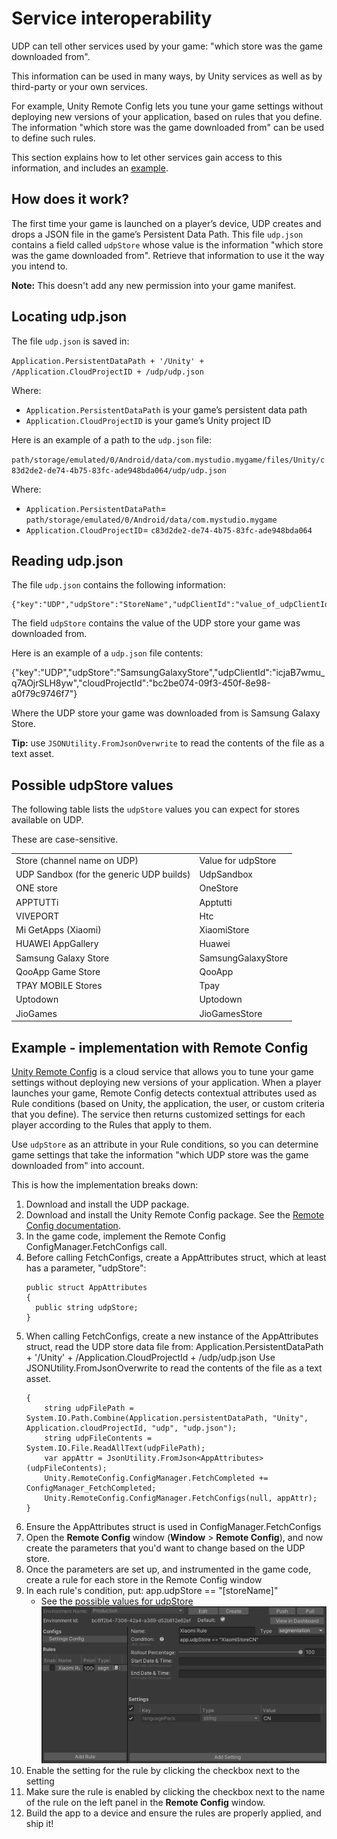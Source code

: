 # Service interoperability

UDP can tell other services used by your game: "which store was the game downloaded from".

This information can be used in many ways, by Unity services as well as by third-party or your own services.

For example, Unity Remote Config lets you tune your game settings without deploying new versions of your application, based on rules that you define. The information "which store was the game downloaded from" can be used to define such rules. 

This section explains how to let other services gain access to this information, and includes an [example](#example).

## How does it work?

The first time your game is launched on a player’s device, UDP creates and drops a JSON file in the game’s Persistent Data Path. This file `udp.json` contains a field called `udpStore` whose value is the information "which store was the game downloaded from". Retrieve that information to use it the way you intend to.

**Note:** This doesn't add any new permission into your game manifest.

## Locating udp.json

The file `udp.json` is saved in: 

`Application.PersistentDataPath + '/Unity' + /Application.CloudProjectID + /udp/udp.json`

Where:

* `Application.PersistentDataPath` is your game’s persistent data path
* `Application.CloudProjectID` is your game’s Unity project ID

Here is an example of a path to the `udp.json` file:

`path/storage/emulated/0/Android/data/com.mystudio.mygame/files/Unity/c83d2de2-de74-4b75-83fc-ade948bda064/udp/udp.json`

Where:

* `Application.PersistentDataPath`= `path/storage/emulated/0/Android/data/com.mystudio.mygame`
* `Application.CloudProjectID`= `c83d2de2-de74-4b75-83fc-ade948bda064`

## Reading udp.json

The file `udp.json` contains the following information:

```
{"key":"UDP","udpStore":"StoreName","udpClientId":"value_of_udpClientId","CloudProjectId":"value_of_CloudProjectId"}
```

The field `udpStore` contains the value of the UDP store your game was downloaded from.

Here is an example of a `udp.json` file contents:

{"key":"UDP","udpStore":"SamsungGalaxyStore","udpClientId":"icjaB7wmu_q7AOjrSLH8yw","cloudProjectId":"bc2be074-09f3-450f-8e98-a0f79c9746f7"}

Where the UDP store your game was downloaded from is Samsung Galaxy Store.

**Tip:** use `JSONUtility.FromJsonOverwrite` to read the contents of the file as a text asset.

<a name="udp-values"></a>
## Possible udpStore values

The following table lists the `udpStore` values you can expect for stores available on UDP.

These are case-sensitive.

<table>
  <tr>
    <td>Store (channel name on UDP)</td>
    <td>Value for udpStore</td>
  </tr>
  <tr>
    <td>UDP Sandbox (for the generic UDP builds)</td>
    <td>UdpSandbox</td>
  </tr>
  <tr>
    <td>ONE store</td>
    <td>OneStore</td>
  </tr>
  <tr>
    <td>APPTUTTi</td>
    <td>Apptutti</td>
  </tr>
  <tr>
    <td>VIVEPORT</td>
    <td>Htc</td>
  </tr>
  <tr>
    <td>Mi GetApps (Xiaomi)</td>
    <td>XiaomiStore</td>
  </tr>
  <tr>
    <td>HUAWEI AppGallery</td>
    <td>Huawei</td>
  </tr>
  <tr>
    <td>Samsung Galaxy Store</td>
    <td>SamsungGalaxyStore</td>
  </tr>
  <tr>
    <td>QooApp Game Store</td>
    <td>QooApp</td>
  </tr>
  <tr>
    <td>TPAY MOBILE Stores</td>
    <td>Tpay</td>
  </tr>
  <tr>
    <td>Uptodown</td>
    <td>Uptodown</td>
  </tr>
  <tr>
    <td>JioGames</td>
    <td>JioGamesStore</td>
  </tr>
</table>

<a name="example"></a>
## Example - implementation with Remote Config

[Unity Remote Config](https://unity.com/remote-config) is a cloud service that allows you to tune your game settings without deploying new versions of your application. When a player launches your game, Remote Config detects contextual attributes used as Rule conditions (based on Unity, the application, the user, or custom criteria that you define). The service then returns customized settings for each player according to the Rules that apply to them.

Use `udpStore` as an attribute in your Rule conditions, so you can determine game settings that take the information "which UDP store was the game downloaded from" into account.

This is how the implementation breaks down:

1. Download and install the UDP package.
2. Download and install the Unity Remote Config package. See the [Remote Config documentation](https://docs.unity3d.com/Packages/com.unity.remote-config@latest/index.html).
3. In the game code, implement the Remote Config ConfigManager.FetchConfigs call. 
4. Before calling FetchConfigs, create a AppAttributes struct, which at least has a parameter, "udpStore":<br/>
    ```
    public struct AppAttributes
    {
      public string udpStore;
    }
    ```
5. When calling FetchConfigs, create a new instance of the AppAttributes struct, read the UDP store data file from:
Application.PersistentDataPath + '/Unity' + /Application.CloudProjectId + /udp/udp.json 
Use JSONUtility.FromJsonOverwrite to read the contents of the file as a text asset.<br/>
    ```
    {
        string udpFilePath = System.IO.Path.Combine(Application.persistentDataPath, "Unity", Application.cloudProjectId, "udp", "udp.json");
        string udpFileContents = System.IO.File.ReadAllText(udpFilePath);
        var appAttr = JsonUtility.FromJson<AppAttributes>(udpFileContents);
        Unity.RemoteConfig.ConfigManager.FetchCompleted += ConfigManager_FetchCompleted;
        Unity.RemoteConfig.ConfigManager.FetchConfigs(null, appAttr);
    }
    ```
6. Ensure the AppAttributes struct is used in ConfigManager.FetchConfigs
7. Open the **Remote Config** window (**Window** > **Remote Config**), and now create the parameters that you'd want to change based on the UDP store.
8. Once the parameters are set up, and instrumented in the game code, create a rule for each store in the Remote Config window
9. In each rule's condition, put: app.udpStore == "[storeName]"<br/>
    * See the [possible values for udpStore](#udp-values)<br/>
  ![](Images/11-ServiceInteroperability_01.png)
10. Enable the setting for the rule by clicking the checkbox next to the setting
11. Make sure the rule is enabled by clicking the checkbox next to the name of the rule on the left panel in the **Remote Config** window.
12. Build the app to a device and ensure the rules are properly applied, and ship it!